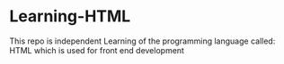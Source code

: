 # Learning-HTML
This repo is independent Learning of the programming language called: HTML which is used for front end development
